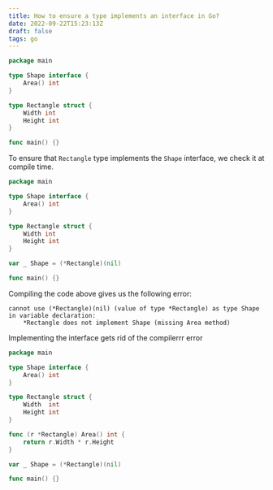 ```yaml
---
title: How to ensure a type implements an interface in Go?
date: 2022-09-22T15:23:13Z
draft: false
tags: go
---
```


```go
package main

type Shape interface {
	Area() int
}

type Rectangle struct {
	Width int
	Height int
}

func main() {}
```

To ensure that `Rectangle` type implements the `Shape` interface, we check it at compile time.

```go
package main

type Shape interface {
	Area() int
}

type Rectangle struct {
	Width int
	Height int
}

var _ Shape = (*Rectangle)(nil)

func main() {}
```

Compiling the code above gives us the following error:

```
cannot use (*Rectangle)(nil) (value of type *Rectangle) as type Shape in variable declaration:
	*Rectangle does not implement Shape (missing Area method)
```

Implementing the interface gets rid of the compilerrr error

```go
package main

type Shape interface {
	Area() int
}

type Rectangle struct {
	Width  int
	Height int
}

func (r *Rectangle) Area() int {
	return r.Width * r.Height
}

var _ Shape = (*Rectangle)(nil)

func main() {}
```
